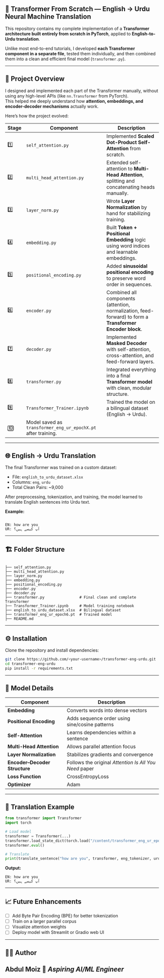 ## 🧠 Transformer From Scratch — English → Urdu Neural Machine Translation

This repository contains my complete implementation of a **Transformer architecture built entirely from scratch in PyTorch**, applied to **English-to-Urdu translation**.

Unlike most end-to-end tutorials, I developed **each Transformer component in a separate file**, tested them individually, and then combined them into a clean and efficient final model (`transformer.py`).

---

## 🧩 Project Overview

I designed and implemented each part of the Transformer manually, without using any high-level APIs (like `nn.Transformer` from PyTorch).  
This helped me deeply understand how **attention, embeddings, and encoder-decoder mechanisms** actually work.

Here’s how the project evolved:

| Stage | Component | Description |
|--------|------------|-------------|
| 1️⃣ | `self_attention.py` | Implemented **Scaled Dot-Product Self-Attention** from scratch. |
| 2️⃣ | `multi_head_attention.py` | Extended self-attention to **Multi-Head Attention**, splitting and concatenating heads manually. |
| 3️⃣ | `layer_norm.py` | Wrote **Layer Normalization** by hand for stabilizing training. |
| 4️⃣ | `embedding.py` | Built **Token + Positional Embedding** logic using word indices and learnable embeddings. |
| 5️⃣ | `positional_encoding.py` | Added **sinusoidal positional encoding** to preserve word order in sequences. |
| 6️⃣ | `encoder.py` | Combined all components (attention, normalization, feed-forward) to form a **Transformer Encoder block**. |
| 7️⃣ | `decoder.py` | Implemented **Masked Decoder** with self-attention, cross-attention, and feed-forward layers. |
| 8️⃣ | `transformer.py` | Integrated everything into a final **Transformer model** with clean, modular structure. |
| 9️⃣ | `Transformer_Trainer.ipynb` | Trained the model on a bilingual dataset (English → Urdu). |
| 🔟 | Model saved as `transformer_eng_ur_epochX.pt` after training. |

---

## 🌐 English → Urdu Translation

The final Transformer was trained on a custom dataset:
- File: `english_to_urdu_dataset.xlsx`
- Columns: `eng`, `urdu`
- Total Clean Pairs: ~9,000

After preprocessing, tokenization, and training, the model learned to translate English sentences into Urdu text.

**Example:**
```

EN: how are you
UR: آپ کیسے ہیں؟

```

---

## 🏗️ Folder Structure

```

├── self_attention.py
├── multi_head_attention.py
├── layer_norm.py
├── embedding.py
├── positional_encoding.py
├── encoder.py
├── decoder.py
├── transformer.py                # Final clean and complete Transformer
├── Transformer_Trainer.ipynb     # Model training notebook
├── english_to_urdu_dataset.xlsx  # Bilingual dataset
├── transformer_eng_ur_epoch6.pt  # Trained model
├── README.md

````

---

## ⚙️ Installation

Clone the repository and install dependencies:

```bash
git clone https://github.com/<your-username>/transformer-eng-urdu.git
cd transformer-eng-urdu
pip install -r requirements.txt
````

---

## 🧠 Model Details

| Component                     | Description                                            |
| ----------------------------- | ------------------------------------------------------ |
| **Embedding**                 | Converts words into dense vectors                      |
| **Positional Encoding**       | Adds sequence order using sine/cosine patterns         |
| **Self-Attention**            | Learns dependencies within a sentence                  |
| **Multi-Head Attention**      | Allows parallel attention focus                        |
| **Layer Normalization**       | Stabilizes gradients and convergence                   |
| **Encoder–Decoder Structure** | Follows the original *Attention Is All You Need* paper |
| **Loss Function**             | CrossEntropyLoss                                       |
| **Optimizer**                 | Adam                                                   |

---

## 💬 Translation Example

```python
from transformer import Transformer
import torch

# Load model
transformer = Transformer(...)
transformer.load_state_dict(torch.load("/content/transformer_eng_ur_epoch6.pt"))
transformer.eval()

# Translate
print(translate_sentence("how are you", transformer, eng_tokenizer, urdu_tokenizer, index_to_urdu, device="cuda"))
```

**Output:**

```
EN: how are you
UR: آپ کیسے ہیں؟
```

---

## 📈 Future Enhancements

* [ ] Add Byte Pair Encoding (BPE) for better tokenization
* [ ] Train on a larger parallel corpus
* [ ] Visualize attention weights
* [ ] Deploy model with Streamlit or Gradio web UI

---

## 👨‍💻 Author

**Abdul Moiz**
🎯 *Aspiring AI/ML Engineer*
---
